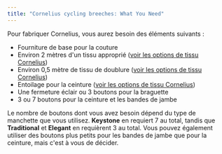 ```yaml
---
title: "Cornelius cycling breeches: What You Need"
---
```


Pour fabriquer Cornelius, vous aurez besoin des éléments suivants :

- Fourniture de base pour la couture
- Environ 2 mètres d'un tissu approprié ([voir les options de tissu Cornelius](/docs/patterns/cornelius/fabric/))
- Environ 0,5 mètre de tissu de doublure ([voir les options de tissu Cornelius](/docs/patterns/cornelius/fabric/))
- Entoilage pour la ceinture ([voir les options de tissu Cornelius](/docs/patterns/cornelius/fabric/))
- Une fermeture éclair ou 3 boutons pour la braguette
- 3 ou 7 boutons pour la ceinture et les bandes de jambe

<Note>

Le nombre de boutons dont vous avez besoin dépend du type de manchette que vous utilisez. **Keystone** en requiert 7 au total, tandis que **Traditional** et **Elegant** en requièrent 3 au total. Vous pouvez également utiliser des boutons plus petits pour les bandes de jambe que pour la ceinture, mais c'est à vous de décider.

</Note>
